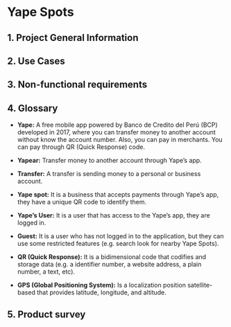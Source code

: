 # Yape Spots

## 1. Project General Information

## 2. Use Cases

## 3. Non-functional requirements

## 4. Glossary

* **Yape:**
A free mobile app powered by Banco de Credito del Perú (BCP) developed in 2017, where you can transfer money to another account without know the account number. Also, you can pay in merchants. You can pay through QR (Quick Response) code.

* **Yapear:**
Transfer money to another account through Yape’s app.

* **Transfer:**
A transfer is sending money to a personal or business account.

* **Yape spot:**
It is a business that accepts payments through Yape’s app, they have a unique QR code to identify them.

* **Yape’s User:**
It is a user that has access to the Yape’s app, they are logged in.

* **Guest:**
It is a user who has not logged in to the application, but they can use some restricted features (e.g. search look for nearby Yape Spots).

* **QR (Quick Response):**
It is a bidimensional code that codifies and storage data (e.g. a identifier number, a website address, a plain number, a text, etc).

* **GPS (Global Positioning System):**
Is a localization position satellite-based that provides latitude, longitude, and altitude.

## 5. Product survey

